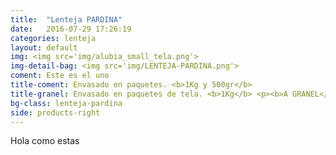 ```yaml
---
title:  "Lenteja PARDINA"
date:   2016-07-29 17:26:19
categories: lenteja
layout: default
img: <img src='img/alubia_small_tela.png'>
img-detail-bag: <img src='img/LENTEJA-PARDINA.png'>
coment: Este es el uno
title-coment: Envasado en paquetes. <b>1Kg y 500gr</b>
title-granel: Envasado en paquetes de tela. <b>1Kg</b> <p><b>A GRANEL</b><br> Envasado en sacos de <b>10Kg, 25Kg y bolsa de 5Kg</b> 
bg-class: lenteja-pardina 
side: products-right
---
```


Hola como estas